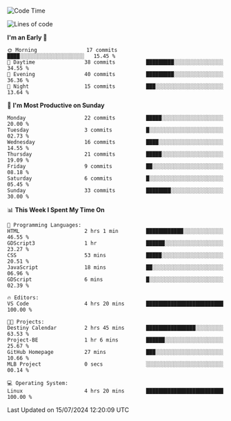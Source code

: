 <!--START_SECTION:waka-->
![Code Time](http://img.shields.io/badge/Code%20Time-195%20hrs%2042%20mins-blue)

![Lines of code](https://img.shields.io/badge/From%20Hello%20World%20I%27ve%20Written-14.6%20thousand%20lines%20of%20code-blue)

**I'm an Early 🐤** 

```text
🌞 Morning                17 commits          ████░░░░░░░░░░░░░░░░░░░░░   15.45 % 
🌆 Daytime                38 commits          █████████░░░░░░░░░░░░░░░░   34.55 % 
🌃 Evening                40 commits          █████████░░░░░░░░░░░░░░░░   36.36 % 
🌙 Night                  15 commits          ███░░░░░░░░░░░░░░░░░░░░░░   13.64 % 
```
📅 **I'm Most Productive on Sunday** 

```text
Monday                   22 commits          █████░░░░░░░░░░░░░░░░░░░░   20.00 % 
Tuesday                  3 commits           █░░░░░░░░░░░░░░░░░░░░░░░░   02.73 % 
Wednesday                16 commits          ████░░░░░░░░░░░░░░░░░░░░░   14.55 % 
Thursday                 21 commits          █████░░░░░░░░░░░░░░░░░░░░   19.09 % 
Friday                   9 commits           ██░░░░░░░░░░░░░░░░░░░░░░░   08.18 % 
Saturday                 6 commits           █░░░░░░░░░░░░░░░░░░░░░░░░   05.45 % 
Sunday                   33 commits          ████████░░░░░░░░░░░░░░░░░   30.00 % 
```


📊 **This Week I Spent My Time On** 

```text
💬 Programming Languages: 
HTML                     2 hrs 1 min         ████████████░░░░░░░░░░░░░   46.55 % 
GDScript3                1 hr                ██████░░░░░░░░░░░░░░░░░░░   23.27 % 
CSS                      53 mins             █████░░░░░░░░░░░░░░░░░░░░   20.51 % 
JavaScript               18 mins             ██░░░░░░░░░░░░░░░░░░░░░░░   06.96 % 
GDScript                 6 mins              █░░░░░░░░░░░░░░░░░░░░░░░░   02.39 % 

🔥 Editors: 
VS Code                  4 hrs 20 mins       █████████████████████████   100.00 % 

🐱‍💻 Projects: 
Destiny Calendar         2 hrs 45 mins       ████████████████░░░░░░░░░   63.53 % 
Project-BE               1 hr 6 mins         ██████░░░░░░░░░░░░░░░░░░░   25.67 % 
GitHub Homepage          27 mins             ███░░░░░░░░░░░░░░░░░░░░░░   10.66 % 
MLB Project              0 secs              ░░░░░░░░░░░░░░░░░░░░░░░░░   00.14 % 

💻 Operating System: 
Linux                    4 hrs 20 mins       █████████████████████████   100.00 % 
```


 Last Updated on 15/07/2024 12:20:09 UTC
<!--END_SECTION:waka-->
